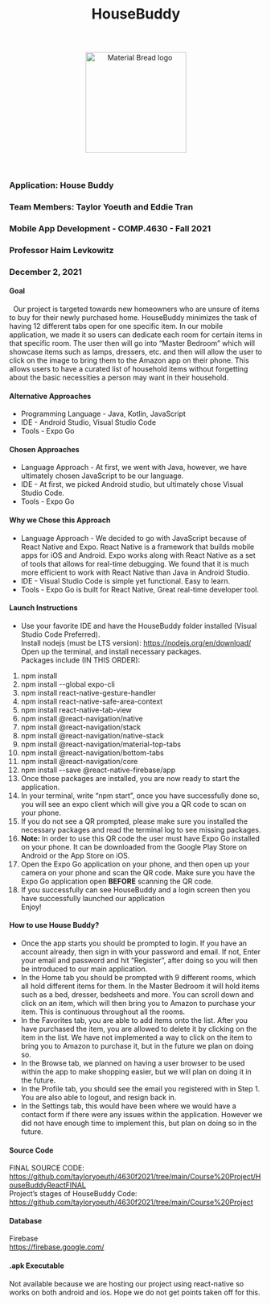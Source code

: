 # <p align="center"> HouseBuddy
</p> </br>
<p align = "center"> <img width="200" src="https://api.freelogodesign.org/files/1c14b42504bc4e55a18bfa269de5ed71/thumb/logo_200x200.png?v=637740101650000000" alt="Material Bread logo">
	</p> </br>
	
### Application: House Buddy
### Team Members: Taylor Yoeuth and Eddie Tran
### Mobile App Development - COMP.4630 - Fall 2021
### Professor Haim Levkowitz
### December 2, 2021

#### Goal
&nbsp; Our project is targeted towards new homeowners who are unsure of items to buy for their newly purchased home. HouseBuddy minimizes the task of having 12 different tabs open for one specific item. In our mobile application, we made it so users can dedicate each room for certain items in that specific room. The user then will go into “Master Bedroom” which will showcase items such as lamps, dressers, etc. and then will allow the user to click on the image to bring them to the Amazon app on their phone. This allows users to have a curated list of household items without forgetting about the basic necessities a person may want in their household.
</br>

#### Alternative Approaches
* Programming Language - Java, Kotlin, JavaScript </br>
* IDE - Android Studio, Visual Studio Code </br>
* Tools - Expo Go </br>
	
#### Chosen Approaches
* Language Approach - At first, we went with Java, however, we have ultimately chosen JavaScript to be our language. </br>
* IDE - At first, we picked Android studio, but ultimately chose Visual Studio Code. </br>
* Tools - Expo Go </br>

#### Why we Chose this Approach
* Language Approach - We decided to go with JavaScript because of React Native and Expo. React Native is a framework that builds mobile apps for iOS and Android. Expo works along with React Native as a set of tools that allows for real-time debugging. We found that it is much more efficient to work with React Native than Java in Android Studio. </br>
* IDE - Visual Studio Code is simple yet functional. Easy to learn. </br>
* Tools - Expo Go is built for React Native, Great real-time developer tool. </br>

#### Launch Instructions
* Use your favorite IDE and have the HouseBuddy folder installed (Visual Studio Code Preferred). </br>
Install nodejs (must be LTS version): https://nodejs.org/en/download/  </br>
Open up the terminal, and install necessary packages. </br>
Packages include (IN THIS ORDER): 
1. npm install </br>
2. npm install --global expo-cli </br>
3. npm install react-native-gesture-handler </br>
4. npm install react-native-safe-area-context </br>
5. npm install react-native-tab-view </br>
6. npm install @react-navigation/native </br>
7. npm install @react-navigation/stack </br>
8. npm install @react-navigation/native-stack </br>
9. npm install @react-navigation/material-top-tabs </br>
10. npm install @react-navigation/bottom-tabs </br>
11. npm install @react-navigation/core </br>
12. npm install --save @react-native-firebase/app </br>
13. Once those packages are installed, you are now ready to start the application. </br>
14. In your terminal, write “npm start”, once you have successfully done so, you will see an expo client which will give you a QR code to scan on your phone. </br>
15. If you do not see a QR prompted, please make sure you installed the necessary packages and read the terminal log to see missing packages. </br>
16. **Note:** In order to use this QR code the user must have Expo Go installed on your phone. It can be downloaded from the Google Play Store on Android or the App Store on iOS. </br>
17. Open the Expo Go application on your phone, and then open up your camera on your phone and scan the QR code. Make sure you have the Expo Go application open **BEFORE** scanning the QR code. </br>
18. If you successfully can see HouseBuddy and a login screen then you have successfully launched our application </br>
Enjoy! </br>

#### How to use House Buddy?
* Once the app starts you should be prompted to login. If you have an account already, then sign in with your password and email. If not, Enter your email and password and hit “Register”, after doing so you will then be introduced to our main application. </br>
* In the Home tab you should be prompted with 9 different rooms, which all hold different items for them. In the Master Bedroom it will hold items such as a bed, dresser, bedsheets and more. You can scroll down and click on an item, which will then bring you to Amazon to purchase your item. This is continuous throughout all the rooms.</br>
* In the Favorites tab, you are able to add items onto the list. After you have purchased the item, you are allowed to delete it by clicking on the item in the list. We have not implemented a way to click on the item to bring you to Amazon to purchase it, but in the future we plan on doing so. </br>
* In the Browse tab, we planned on having a user browser to be used within the app to make shopping easier, but we will plan on doing it in the future. </br>
* In the Profile tab, you should see the email you registered with in Step 1. You are also able to logout, and resign back in.  </br>
* In the Settings tab, this would have been where we would have a contact form if there were any issues within the application. However we did not have enough time to implement this, but plan on doing so in the future. </br>

#### Source Code
FINAL SOURCE CODE: https://github.com/tayloryoeuth/4630f2021/tree/main/Course%20Project/HouseBuddyReactFINAL </br>
Project’s stages of HouseBuddy Code: https://github.com/tayloryoeuth/4630f2021/tree/main/Course%20Project </br>

#### Database
Firebase </br>
https://firebase.google.com/ </br>

#### .apk Executable
Not available because we are hosting our project using react-native so works on both android and ios. Hope we do not get points taken off for this.
